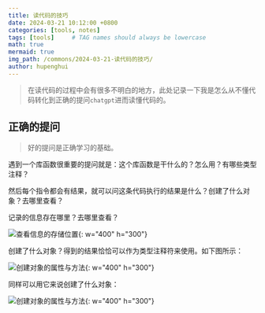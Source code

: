 ```yaml
---
title: 读代码的技巧
date: 2024-03-21 10:12:00 +0800
categories: [tools, notes]
tags: [tools]     # TAG names should always be lowercase
math: true
mermaid: true
img_path: /commons/2024-03-21-读代码的技巧/
author: hupenghui
---
```


> 在读代码的过程中会有很多不明白的地方，此处记录一下我是怎么从不懂代码转化到正确的提问`chatgpt`进而读懂代码的。

## 正确的提问

> 好的提问是正确学习的基础。

遇到一个库函数很重要的提问就是：这个库函数是干什么的？怎么用？有哪些类型注释？

然后每个指令都会有结果，就可以问这条代码执行的结果是什么？创建了什么对象？去哪里查看？

记录的信息存在哪里？去哪里查看？

![查看信息的存储位置](数据存储位置.png){: w="400" h="300"}

创建了什么对象？得到的结果恰恰可以作为类型注释符来使用。如下图所示：

![创建对象的属性与方法](创建了什么对象.png){: w="400" h="300"}

同样可以用它来说创建了什么对象：

![创建对象的属性与方法](创建对象2.png){: w="400" h="300"}
